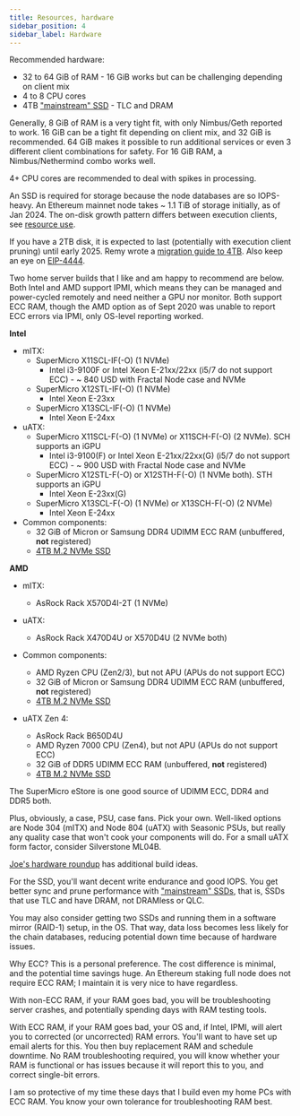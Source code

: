 ```yaml
---
title: Resources, hardware
sidebar_position: 4
sidebar_label: Hardware
---
```


Recommended hardware:
* 32 to 64 GiB of RAM - 16 GiB works but can be challenging depending on client mix
* 4 to 8 CPU cores
* 4TB ["mainstream" SSD](https://gist.github.com/yorickdowne/f3a3e79a573bf35767cd002cc977b038) - TLC and DRAM

Generally, 8 GiB of RAM is a very tight fit, with only Nimbus/Geth reported to work. 16 GiB can be a tight fit
depending on client mix, and 32 GiB is recommended. 64 GiB makes it possible to run additional services or
even 3 different client combinations for safety. For 16 GiB RAM, a Nimbus/Nethermind combo works well.

4+ CPU cores are recommended to deal with spikes in processing.

An SSD is required for storage because the node databases are so IOPS-heavy. An Ethereum mainnet node takes ~ 1.1 TiB
of storage initially, as of Jan 2024. The on-disk growth pattern differs between execution clients, see
[resource use](../Usage/ResourceUsage.md).

If you have a 2TB disk, it is expected to last (potentially with execution client pruning) until early 2025.
Remy wrote a [migration guide to 4TB](https://github.com/ethstaker/ethstaker-guides/blob/main/migrating-to-a-larger-disk.md).
Also keep an eye on [EIP-4444](https://eips.ethereum.org/EIPS/eip-4444).

Two home server builds that I like and am happy to recommend are below. Both Intel and AMD support IPMI, which means
they can be managed and power-cycled remotely and need neither a GPU nor monitor. Both support ECC RAM, though the AMD
option as of Sept 2020 was unable to report ECC errors via IPMI, only OS-level reporting worked.

**Intel**

* mITX: 
  * SuperMicro X11SCL-IF(-O) (1 NVMe)
    * Intel i3-9100F or Intel Xeon E-21xx/22xx (i5/7 do not support ECC) - ~ 840 USD with Fractal Node case and NVMe
  * SuperMicro X12STL-IF(-O) (1 NVMe)
    * Intel Xeon E-23xx 
  * SuperMicro X13SCL-IF(-O) (1 NVMe)
    * Intel Xeon E-24xx
* uATX:
  * SuperMicro X11SCL-F(-O) (1 NVMe) or X11SCH-F(-O) (2 NVMe). SCH supports an iGPU
    * Intel i3-9100(F) or Intel Xeon E-21xx/22xx(G) (i5/7 do not support ECC) - ~ 900 USD with Fractal Node case and
NVMe
  * SuperMicro X12STL-F(-O) or X12STH-F(-O) (1 NVMe both). STH supports an iGPU
    * Intel Xeon E-23xx(G)
  * SuperMicro X13SCL-F(-O) (1 NVMe) or X13SCH-F(-O) (2 NVMe)
    * Intel Xeon E-24xx
* Common components:
  * 32 GiB of Micron or Samsung DDR4 UDIMM ECC RAM (unbuffered, **not** registered)
  * [4TB M.2 NVMe SSD](https://gist.github.com/yorickdowne/f3a3e79a573bf35767cd002cc977b038)

**AMD**

* mITX:
  * AsRock Rack X570D4I-2T (1 NVMe)
* uATX:
  * AsRock Rack X470D4U or X570D4U (2 NVMe both)
* Common components:
  * AMD Ryzen CPU (Zen2/3), but not APU (APUs do not support ECC)
  * 32 GiB of Micron or Samsung DDR4 UDIMM ECC RAM (unbuffered, **not** registered)
  * [4TB M.2 NVMe SSD](https://gist.github.com/yorickdowne/f3a3e79a573bf35767cd002cc977b038)

* uATX Zen 4:
  * AsRock Rack B650D4U
  * AMD Ryzen 7000 CPU (Zen4), but not APU (APUs do not support ECC)
  * 32 GiB of DDR5 UDIMM ECC RAM (unbuffered, **not** registered)
  * [4TB M.2 NVMe SSD](https://gist.github.com/yorickdowne/f3a3e79a573bf35767cd002cc977b038)

The SuperMicro eStore is one good source of UDIMM ECC, DDR4 and DDR5 both.

Plus, obviously, a case, PSU, case fans. Pick your own. Well-liked options are Node 304 (mITX) and Node 804 (uATX)
with Seasonic PSUs, but really any quality case that won't cook your components will do. For a small uATX form factor,
consider Silverstone ML04B.

[Joe's hardware roundup](https://github.com/jclapis/rocketpool.github.io/blob/main/src/guides/local/hardware.md) has
additional build ideas.

For the SSD, you'll want decent write endurance and good IOPS. You get better sync and prune performance with
["mainstream" SSDs](https://gist.github.com/yorickdowne/f3a3e79a573bf35767cd002cc977b038), that is, SSDs that use TLC
and have DRAM, not DRAMless or QLC.

You may also consider getting two SSDs and running them in a software mirror (RAID-1) setup, in the OS. That way, data
loss becomes less likely for the chain databases, reducing potential down time because of hardware issues.

Why ECC? This is a personal preference. The cost difference is minimal,
and the potential time savings huge. An Ethereum staking full node does not require
ECC RAM; I maintain it is very nice to have regardless.

With non-ECC RAM, if your RAM goes bad, you will be troubleshooting server
crashes, and potentially spending days with RAM testing tools.

With ECC RAM, if your RAM goes bad, your OS and, if Intel, IPMI, will alert
you to corrected (or uncorrected) RAM errors. You'll want to have set up
email alerts for this. You then buy replacement RAM and schedule downtime.
No RAM troubleshooting required, you will know whether your RAM is functional or has issues
because it will report this to you, and correct single-bit errors.

I am so protective of my time these days that I build even my
home PCs with ECC RAM. You know your own tolerance for troubleshooting
RAM best.
